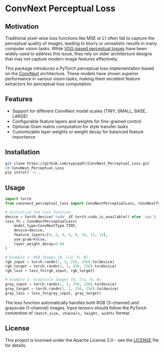 # ConvNext Perceptual Loss

## Motivation

Traditional pixel-wise loss functions like MSE or L1 often fail to capture the perceptual quality of images, leading to blurry or unrealistic results in many computer vision tasks. While [VGG-based perceptual losses](https://arxiv.org/abs/1603.08155) have been widely used to address this issue, they rely on older architecture designs that may not capture modern image features effectively.

This package introduces a PyTorch perceptual loss implementation based on the [ConvNext](https://arxiv.org/abs/2201.03545) architecture. These models have shown superior performance in various vision tasks, making them excellent feature extractors for perceptual loss computation.

## Features

- Support for different ConvNext model scales (TINY, SMALL, BASE, LARGE)
- Configurable feature layers and weights for fine-grained control
- Optional Gram matrix computation for style transfer tasks
- Customizable layer weights or weight decay for balanced feature importance

## Installation

```bash
git clone https://github.com/sypsyp97/ConvNext_Perceptual_Loss.git
cd ConvNext_Perceptual_Loss
pip install -e .
```

## Usage

```python
import torch
from convnext_perceptual_loss import ConvNextPerceptualLoss, ConvNextType

# Initialize the loss function
device = torch.device('cuda' if torch.cuda.is_available() else 'cpu')
loss_fn = ConvNextPerceptualLoss(
    model_type=ConvNextType.TINY,
    device=device,
    feature_layers=[0, 2, 4, 6, 8, 10, 12, 14],
    use_gram=False,
    layer_weight_decay=0.99 
)

# Example 1: RGB Images (B, C=3, H, W)
rgb_input = torch.randn(1, 3, 256, 256).to(device)
rgb_target = torch.randn(1, 3, 256, 256).to(device)
rgb_loss = loss_fn(rgb_input, rgb_target)

# Example 2: Grayscale Images (B, C=1, H, W)
gray_input = torch.randn(1, 1, 256, 256).to(device)
gray_target = torch.randn(1, 1, 256, 256).to(device)
gray_loss = loss_fn(gray_input, gray_target)
```

The loss function automatically handles both RGB (3-channel) and grayscale (1-channel) images. Input tensors should follow the PyTorch convention of `(batch_size, channels, height, width)` format.

## License

This project is licensed under the Apache License 2.0 - see the [LICENSE](LICENSE) file for details.
